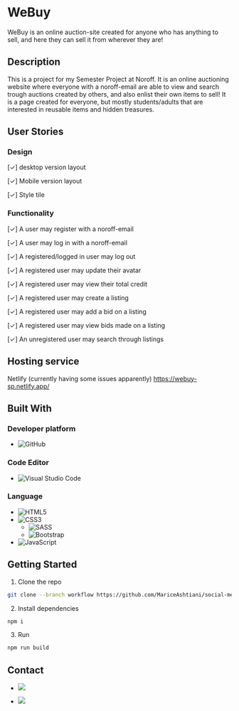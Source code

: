 # WeBuy

WeBuy is an online auction-site created for anyone who has anything to sell, and here they can sell it from wherever they are!

## Description

This is a project for my Semester Project at Noroff. It is an online auctioning website where everyone with a noroff-email are able to view and search trough auctions created by others, and also enlist their own items to sell!
It is a page created for everyone, but mostly students/adults that are interested in reusable items and hidden treasures. 

## User Stories

### Design 

[✓] desktop version layout

[✓] Mobile version layout

[✓] Style tile

### Functionality

[✓] A user may register with a noroff-email

[✓] A user may log in with a noroff-email

[✓] A registered/logged in user may log out

[✓] A registered user may update their avatar

[✓] A registered user may view their total credit

[✓] A registered user may create a listing

[✓] A registered user may add a bid on a listing

[✓] A registered user may view bids made on a listing

[✓] An unregistered user may search through listings


## Hosting service
Netlify (currently having some issues apparently)
https://webuy-sp.netlify.app/

## Built With

### Developer platform

- ![GitHub](https://img.shields.io/badge/github-%23121011.svg?style=for-the-badge&logo=github&logoColor=white)

### Code Editor

- ![Visual Studio Code](https://img.shields.io/badge/Visual%20Studio%20Code-0078d7.svg?style=for-the-badge&logo=visual-studio-code&logoColor=white)

### Language

- ![HTML5](https://img.shields.io/badge/html5-%23E34F26.svg?style=for-the-badge&logo=html5&logoColor=white)
- ![CSS3](https://img.shields.io/badge/css3-%231572B6.svg?style=for-the-badge&logo=css3&logoColor=white)
  - ![SASS](https://img.shields.io/badge/SASS-hotpink.svg?style=for-the-badge&logo=SASS&logoColor=white)
  -	![Bootstrap](https://img.shields.io/badge/bootstrap-%23563D7C.svg?style=for-the-badge&logo=bootstrap&logoColor=white)
- ![JavaScript](https://img.shields.io/badge/javascript-%23323330.svg?style=for-the-badge&logo=javascript&logoColor=%23F7DF1E)


## Getting Started


1. Clone the repo

```bash
git clone --branch workflow https://github.com/MariceAshtiani/social-media-client.git
```

2. Install dependencies

```bash
npm i
```

3. Run
```bash
npm run build
```


## Contact

- [<img src="https://img.shields.io/badge/Discord-7289DA?style=for-the-badge&logo=discord&logoColor=white">](https://discordapp.com/users/900117499662708807)

- [<img src="https://img.shields.io/badge/Gmail-D14836?style=for-the-badge&logo=gmail&logoColor=white">](mailto:marice6795@gmail.com)
